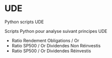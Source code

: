 # UDE
Python scripts UDE

Scripts Python pour analyse suivant principes UDE
- Ratio Rendement Obligations / Or
- Ratio SP500 / Or Dividendes Non Réinvestis
- Ratio SP500 / Or Dividendes Réinvestis
